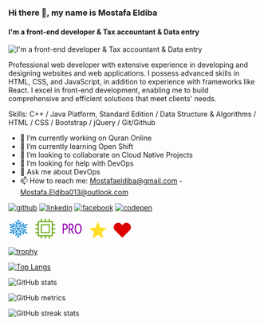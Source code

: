 ### Hi there 👋, my name is Mostafa Eldiba
#### I'm a front-end developer & Tax accountant & Data entry
![I'm a front-end developer & Tax accountant & Data entry](https://media.licdn.com/dms/image/D4D16AQGeedrE_7Jmnw/profile-displaybackgroundimage-shrink_350_1400/0/1716098663173?e=1721865600&v=beta&t=ir00lGRzhppuhxnLQVW6cgn9J47mIPW_nQJkS4aHa6Q)

Professional web developer with extensive experience in developing and designing websites and web applications. I possess advanced skills in HTML, CSS, and JavaScript, in addition to experience with frameworks like React. I excel in front-end development, enabling me to build comprehensive and efficient solutions that meet clients' needs.

Skills: C++ / Java Platform, Standard Edition /  Data Structure & Algorithms / HTML / CSS / Bootstrap / jQuery / Git/Github 

- 🔭 I’m currently working on Quran Online 
- 🌱 I’m currently learning  Open Shift 
- 👯 I’m looking to collaborate on Cloud Native Projects 
- 🤔 I’m looking for help with DevOps 
- 💬 Ask me about DevOps 
- 📫 How to reach me: Mostafaeldiba@gmail.com - Mostafa.Eldiba013@outlook.com 


[<img src='https://cdn.jsdelivr.net/npm/simple-icons@3.0.1/icons/github.svg' alt='github' height='40'>](https://github.com/Mostafa-Eldiba)  [<img src='https://cdn.jsdelivr.net/npm/simple-icons@3.0.1/icons/linkedin.svg' alt='linkedin' height='40'>](https://www.linkedin.com/in/mostafa-eldiba-6a2b0815a/)  [<img src='https://cdn.jsdelivr.net/npm/simple-icons@3.0.1/icons/facebook.svg' alt='facebook' height='40'>](https://www.facebook.com/profile.php?id=100093070406153)  [<img src='https://cdn.jsdelivr.net/npm/simple-icons@3.0.1/icons/codepen.svg' alt='codepen' height='40'>](https://codepen.io/Mostafa_Eldiba)  

<a href='https://archiveprogram.github.com/'><img src='https://raw.githubusercontent.com/acervenky/animated-github-badges/master/assets/acbadge.gif' width='40' height='40'></a> <a href='https://docs.github.com/en/developers'><img src='https://raw.githubusercontent.com/acervenky/animated-github-badges/master/assets/devbadge.gif' width='40' height='40'></a> <a href='https://github.com/pricing'><img src='https://raw.githubusercontent.com/acervenky/animated-github-badges/master/assets/pro.gif' width='40' height='40'></a> <a href='https://stars.github.com/'><img src='https://raw.githubusercontent.com/acervenky/animated-github-badges/master/assets/starbadge.gif' width='35' height='35'></a> <a href='https://docs.github.com/en/github/supporting-the-open-source-community-with-github-sponsors'><img src='https://raw.githubusercontent.com/acervenky/animated-github-badges/master/assets/sponsorbadge.gif' width='35' height='35'></a> 

[![trophy](https://github-profile-trophy.vercel.app/?username=Mostafa-Eldiba)](https://github.com/ryo-ma/github-profile-trophy)

[![Top Langs](https://github-readme-stats.vercel.app/api/top-langs/?username=Mostafa-Eldiba)](https://github.com/anuraghazra/github-readme-stats)

![GitHub stats](https://github-readme-stats.vercel.app/api?username=Mostafa-Eldiba&show_icons=true&count_private=true)  

![GitHub metrics](https://metrics.lecoq.io/Mostafa-Eldiba)  

![GitHub streak stats](https://streak-stats.demolab.com/?user=Mostafa-Eldiba)  

